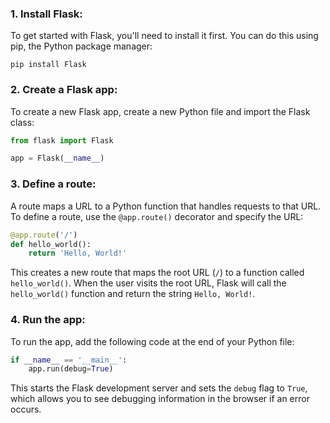 
### 1.  Install Flask:

To get started with Flask, you'll need to install it first. You can do this using pip, the Python package manager:

```
pip install Flask
```

### 2.  Create a Flask app:

To create a new Flask app, create a new Python file and import the Flask class:

```python
from flask import Flask

app = Flask(__name__)
```

### 3.  Define a route:

A route maps a URL to a Python function that handles requests to that URL. To define a route, use the `@app.route()` decorator and specify the URL:

```python
@app.route('/')
def hello_world():
    return 'Hello, World!'
```

This creates a new route that maps the root URL (`/`) to a function called `hello_world()`. When the user visits the root URL, Flask will call the `hello_world()` function and return the string `Hello, World!`.


### 4.  Run the app:

To run the app, add the following code at the end of your Python file:

```python
if __name__ == '__main__':
    app.run(debug=True)
```

This starts the Flask development server and sets the `debug` flag to `True`, which allows you to see debugging information in the browser if an error occurs.

